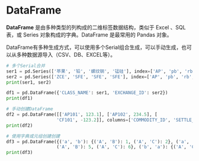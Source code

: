 # DataFrame

**DataFrame** 是由多种类型的列构成的二维标签数据结构，类似于 Excel 、SQL 表，或 Series 对象构成的字典。DataFrame 是最常用的 Pandas 对象。

DataFrame有多种生成方式，可以使用多个Serial组合生成，可以手动生成，也可以从多种数据源导入（CSV、DB、EXCEL等）。

```python
# 多个Serial合并
ser1 = pd.Series(['苹果', '铅', '螺纹钢', '锰硅'], index=['AP', 'pb', 'rb', 'SM'])
ser2 = pd.Series(['ZCE', 'SFE', 'SFE', 'SFE'], index=['AP', 'pb', 'rb', 'pp'])
print(ser1, ser2)

df1 = pd.DataFrame({'CLASS_NAME': ser1, 'EXCHANGE_ID': ser2})
print(df1)

# 手动创建DataFrame
df2 = pd.DataFrame([['AP101', 123.1], ['AP102', 234.5], [
                   'CF101', -123.2]], columns=['COMMODITY_ID', 'SETTLE_PRICE'])
print(df2)

# 使用字典或元组创建创建
df3 = pd.DataFrame({('a', 'b'): {('A', 'B'): 1, ('A', 'C'): 2}, ('a', 'a'): {('A', 'C'): 3, ('A', 'B'): 4}, ('a', 'c'): {
                   ('A', 'B'): 5, ('A', 'C'): 6}, ('b', 'a'): {('A', 'C'): 7, ('A', 'B'): 8}, ('b', 'b'): {('A', 'D'): 9, ('A', 'B'): 10}})
print(df3)

```